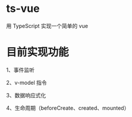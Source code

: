 # ts-vue

用 TypeScript 实现一个简单的 vue

# 目前实现功能

1、事件监听

2、v-model 指令

3、数据响应式化

4、生命周期（beforeCreate、created、mounted）